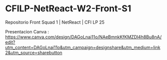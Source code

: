 # CFILP-NetReact-W2-Front-S1
Repositorio Front Squad 1 | NetReact | CFI LP 25

Presentacion Canva : https://www.canva.com/design/DAGoLnai11o/NAeBmnkKfKMZDl4h8Bu8nA/edit?utm_content=DAGoLnai11o&utm_campaign=designshare&utm_medium=link2&utm_source=sharebutton
